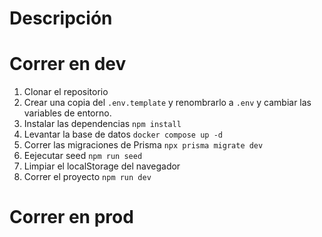# Descripción

# Correr en dev

1. Clonar el repositorio
2. Crear una copia del `.env.template` y renombrarlo a `.env` y cambiar las variables de entorno.
3. Instalar las dependencias `npm install`
4. Levantar la base de datos `docker compose up -d`
5. Correr las migraciones de Prisma `npx prisma migrate dev`
6. Eejecutar seed `npm run seed`
7. Limpiar el localStorage del navegador
8. Correr el proyecto `npm run dev`

# Correr en prod
